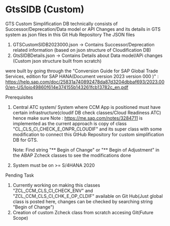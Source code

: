 # GtsSIDB (Custom)
GTS Custom Simplification DB technically consists of Successor/Deprecation/Data model or API Changes and its details in GTS system as json files in this Git Hub Repository
The JSON files 
1. GTSCustomSIDB2023000.json -> Contains Successor/Deprecation related information (based on json structure of Cloudification DB)
2. GtsSIDBDetails.json -> Contains Details about Data model/APi changes (Custom json structure built from scratch)

were built by going through the "Conversion Guide for SAP Global Trade Services, edition for SAP HANA(Document version 2023 version 000 )" :
https://help.sap.com/doc/25831a740892478da87d3204dbbaf693/2023.000/en-US/loio49860f614e374155b143261fcb13782c_en.pdf

Prerequisites
1. Central ATC system/ System where CCM App is positioned must have certain infrastructure(cloudif DB check classes/Cloud 
   Readiness ATC) hence make sure Note : https://me.sap.com/notes/3284711 is implemented as the current approach is copy of 
   class "CL_CLS_CI_CHECK_E_ONPR_CLOUDIF" and its super class with some modification to connect this GtHub Repository for custom 
   simplification DB for GTS.
   
   Note: Find string "** Begin of Change" or "** Begin of Adjustment" in the ABAP Zcheck classes to see the modifications done
2. System must be on >= S/4HANA 2020

Pending Task
1. Currently working on making this classes "ZCL_CCM_CLS_CI_CHECK_ENV" and "ZCL_CCM_CLS_CI_CHK_E_OP_CLDIF" available on Git Hub(Just global class is posted here, changes can be checked by searching string "Begin of Change")
2. Creation of custom Zcheck class from scratch accesing Git(Future Scope)

   


